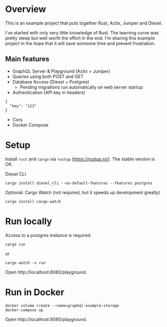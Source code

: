 # Overview
This is an example project that puts together Rust, Actix, Juniper and Diesel.

I've started with only very little knowledge of Rust. The learning curve was pretty steep but well worth the effort in the end. I'm sharing this example project in the hope that it will save someone time and prevent frustration.

## Main features
- GraphQL Server & Playground (Actix + Juniper)
- Queries using both POST and GET
- Database Access (Diesel + Postgres)
  - Pending migrations run automatically on web server startup
- Authentication (API key in headers)
```
{
  "key": "123"
}
```
- Cors
- Docker Compose

# Setup
Install `rust` and `cargo` via `rustup` (https://rustup.rs/). The stable version is OK.

Diesel CLI
```
cargo install diesel_cli --no-default-features --features postgres
```

Optional: Cargo Watch (not required, but it speeds up development greatly)
```
cargo install cargo-watch
```

# Run locally
Access to a postgres instance is required.

```
cargo run
```
or
```
cargo watch -x run
```

Open http://localhost:8080/playground.

# Run in Docker
```
docker volume create --name=graphql-example-storage
docker-compose up
```

Open http://localhost:8080/playground.
